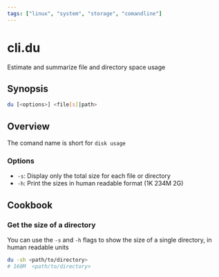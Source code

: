 ```yaml
---
tags: ["linux", "system", "storage", "comandline"]
---
```


# cli.du

Estimate and summarize file and directory space usage

## Synopsis

```sh
du [<options>] <file[s]|path>
```

## Overview

The comand name is short for `disk usage`

### Options

- `-s`: Display only the total size for each file or directory
- `-h`: Print the sizes in human readable format (1K 234M 2G)

## Cookbook

### Get the size of a directory

You can use the `-s` and `-h` flags to show the size of a
single directory, in human readable units

```sh
du -sh <path/to/directory>
# 160M  <path/to/directory>
```
